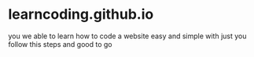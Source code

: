 # learncoding.github.io
you we able to learn how to code a website easy and simple with just you follow this steps and good to go
